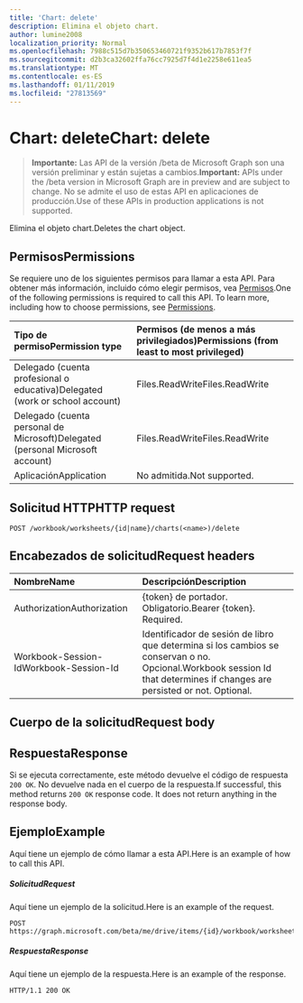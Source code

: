 ```yaml
---
title: 'Chart: delete'
description: Elimina el objeto chart.
author: lumine2008
localization_priority: Normal
ms.openlocfilehash: 7988c515d7b350653460721f9352b617b7853f7f
ms.sourcegitcommit: d2b3ca32602ffa76cc7925d7f4d1e2258e611ea5
ms.translationtype: MT
ms.contentlocale: es-ES
ms.lasthandoff: 01/11/2019
ms.locfileid: "27813569"
---
```

# <a name="chart-delete"></a><span data-ttu-id="2baa2-103">Chart: delete</span><span class="sxs-lookup"><span data-stu-id="2baa2-103">Chart: delete</span></span>

> <span data-ttu-id="2baa2-104">**Importante:** Las API de la versión /beta de Microsoft Graph son una versión preliminar y están sujetas a cambios.</span><span class="sxs-lookup"><span data-stu-id="2baa2-104">**Important:** APIs under the /beta version in Microsoft Graph are in preview and are subject to change.</span></span> <span data-ttu-id="2baa2-105">No se admite el uso de estas API en aplicaciones de producción.</span><span class="sxs-lookup"><span data-stu-id="2baa2-105">Use of these APIs in production applications is not supported.</span></span>

<span data-ttu-id="2baa2-106">Elimina el objeto chart.</span><span class="sxs-lookup"><span data-stu-id="2baa2-106">Deletes the chart object.</span></span>
## <a name="permissions"></a><span data-ttu-id="2baa2-107">Permisos</span><span class="sxs-lookup"><span data-stu-id="2baa2-107">Permissions</span></span>
<span data-ttu-id="2baa2-p102">Se requiere uno de los siguientes permisos para llamar a esta API. Para obtener más información, incluido cómo elegir permisos, vea [Permisos](/graph/permissions-reference).</span><span class="sxs-lookup"><span data-stu-id="2baa2-p102">One of the following permissions is required to call this API. To learn more, including how to choose permissions, see [Permissions](/graph/permissions-reference).</span></span>

|<span data-ttu-id="2baa2-110">Tipo de permiso</span><span class="sxs-lookup"><span data-stu-id="2baa2-110">Permission type</span></span>      | <span data-ttu-id="2baa2-111">Permisos (de menos a más privilegiados)</span><span class="sxs-lookup"><span data-stu-id="2baa2-111">Permissions (from least to most privileged)</span></span>              |
|:--------------------|:---------------------------------------------------------|
|<span data-ttu-id="2baa2-112">Delegado (cuenta profesional o educativa)</span><span class="sxs-lookup"><span data-stu-id="2baa2-112">Delegated (work or school account)</span></span> | <span data-ttu-id="2baa2-113">Files.ReadWrite</span><span class="sxs-lookup"><span data-stu-id="2baa2-113">Files.ReadWrite</span></span>    |
|<span data-ttu-id="2baa2-114">Delegado (cuenta personal de Microsoft)</span><span class="sxs-lookup"><span data-stu-id="2baa2-114">Delegated (personal Microsoft account)</span></span> | <span data-ttu-id="2baa2-115">Files.ReadWrite</span><span class="sxs-lookup"><span data-stu-id="2baa2-115">Files.ReadWrite</span></span>    |
|<span data-ttu-id="2baa2-116">Aplicación</span><span class="sxs-lookup"><span data-stu-id="2baa2-116">Application</span></span> | <span data-ttu-id="2baa2-117">No admitida.</span><span class="sxs-lookup"><span data-stu-id="2baa2-117">Not supported.</span></span> |

## <a name="http-request"></a><span data-ttu-id="2baa2-118">Solicitud HTTP</span><span class="sxs-lookup"><span data-stu-id="2baa2-118">HTTP request</span></span>
<!-- { "blockType": "ignored" } -->
```http
POST /workbook/worksheets/{id|name}/charts(<name>)/delete

```
## <a name="request-headers"></a><span data-ttu-id="2baa2-119">Encabezados de solicitud</span><span class="sxs-lookup"><span data-stu-id="2baa2-119">Request headers</span></span>
| <span data-ttu-id="2baa2-120">Nombre</span><span class="sxs-lookup"><span data-stu-id="2baa2-120">Name</span></span>       | <span data-ttu-id="2baa2-121">Descripción</span><span class="sxs-lookup"><span data-stu-id="2baa2-121">Description</span></span>|
|:---------------|:----------|
| <span data-ttu-id="2baa2-122">Authorization</span><span class="sxs-lookup"><span data-stu-id="2baa2-122">Authorization</span></span>  | <span data-ttu-id="2baa2-p103">{token} de portador. Obligatorio.</span><span class="sxs-lookup"><span data-stu-id="2baa2-p103">Bearer {token}. Required.</span></span> |
| <span data-ttu-id="2baa2-125">Workbook-Session-Id</span><span class="sxs-lookup"><span data-stu-id="2baa2-125">Workbook-Session-Id</span></span>  | <span data-ttu-id="2baa2-p104">Identificador de sesión de libro que determina si los cambios se conservan o no. Opcional.</span><span class="sxs-lookup"><span data-stu-id="2baa2-p104">Workbook session Id that determines if changes are persisted or not. Optional.</span></span>|

## <a name="request-body"></a><span data-ttu-id="2baa2-128">Cuerpo de la solicitud</span><span class="sxs-lookup"><span data-stu-id="2baa2-128">Request body</span></span>

## <a name="response"></a><span data-ttu-id="2baa2-129">Respuesta</span><span class="sxs-lookup"><span data-stu-id="2baa2-129">Response</span></span>

<span data-ttu-id="2baa2-p105">Si se ejecuta correctamente, este método devuelve el código de respuesta `200 OK`. No devuelve nada en el cuerpo de la respuesta.</span><span class="sxs-lookup"><span data-stu-id="2baa2-p105">If successful, this method returns `200 OK` response code. It does not return anything in the response body.</span></span>

## <a name="example"></a><span data-ttu-id="2baa2-132">Ejemplo</span><span class="sxs-lookup"><span data-stu-id="2baa2-132">Example</span></span>
<span data-ttu-id="2baa2-133">Aquí tiene un ejemplo de cómo llamar a esta API.</span><span class="sxs-lookup"><span data-stu-id="2baa2-133">Here is an example of how to call this API.</span></span>
##### <a name="request"></a><span data-ttu-id="2baa2-134">Solicitud</span><span class="sxs-lookup"><span data-stu-id="2baa2-134">Request</span></span>
<span data-ttu-id="2baa2-135">Aquí tiene un ejemplo de la solicitud.</span><span class="sxs-lookup"><span data-stu-id="2baa2-135">Here is an example of the request.</span></span>
<!-- {
  "blockType": "request",
  "name": "chart_delete"
}-->
```http
POST https://graph.microsoft.com/beta/me/drive/items/{id}/workbook/worksheets/{id|name}/charts(<name>)/delete
```

##### <a name="response"></a><span data-ttu-id="2baa2-136">Respuesta</span><span class="sxs-lookup"><span data-stu-id="2baa2-136">Response</span></span>
<span data-ttu-id="2baa2-137">Aquí tiene un ejemplo de la respuesta.</span><span class="sxs-lookup"><span data-stu-id="2baa2-137">Here is an example of the response.</span></span> 
<!-- {
  "blockType": "response",
  "truncated": true,
  "@odata.type": "microsoft.graph.none"
} -->
```http
HTTP/1.1 200 OK
```

<!-- uuid: 8fcb5dbc-d5aa-4681-8e31-b001d5168d79
2015-10-25 14:57:30 UTC -->
<!-- {
  "type": "#page.annotation",
  "description": "Chart: delete",
  "keywords": "",
  "section": "documentation",
  "tocPath": ""
}-->
